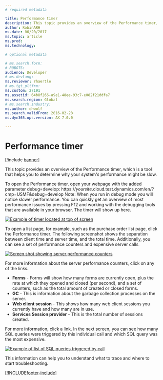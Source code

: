 ```yaml
---
# required metadata

title: Performance timer
description: This topic provides an overview of the Performance timer, which is a tool that helps you to determine why your system's performance might be slow. 
author: RobinARH
ms.date: 06/20/2017
ms.topic: article
ms.prod: 
ms.technology: 

# optional metadata

# ms.search.form: 
# ROBOTS: 
audience: Developer
# ms.devlang: 
ms.reviewer: rhaertle
# ms.tgt_pltfrm: 
ms.custom: 27191
ms.assetid: 64b8f266-a9e1-48ee-93c7-e082f21ddfa7
ms.search.region: Global
# ms.search.industry: 
ms.author: chwolf
ms.search.validFrom: 2016-02-28
ms.dyn365.ops.version: AX 7.0.0

---
```


# Performance timer

[!include [banner](../includes/banner.md)]

This topic provides an overview of the Performance timer, which is a tool that helps you to determine why your system's performance might be slow. 

To open the Performance timer, open your webpage with the added parameter debug=develop: https://<em>yoursite</em>.cloud.test.dynamics.com/en/?cmp=USMF&debug=develop Note: When you run in debug mode you will notice slower performance. You can quickly get an overview of most performance issues by pressing F12 and working with the debugging tools that are available in your browser. The timer will show up here. 

[![Example of timer located at top of screen](./media/timer.png)](./media/timer.png) 

To open a list page, for example, such as the purchase order list page, click the Performance timer. The following screenshot shows the separation between client time and server time, and the total time. Additionally, you can see a set of performance counters and expensive server calls. 

[![Screen shot showing server performance counters](./media/2_timer.png)](./media/2_timer.png) 

For more information about the server performance counters, click on any of the links.

-   **Forms** - Forms will show how many forms are currently open, plus the rate at which they opened and closed (per second), and a set of counters, such as the total amount of created or closed forms.
-   **GC** - This is information about the garbage collection processes on the server.
-   **Web client session** - This shows how many web client sessions you currently have and how many are in use.
-   **Services Session provider** - This is the total number of sessions created.

For more information, click a link. In the next screen, you can see how many SQL queries were triggered by this individual call and which SQL query was the most expensive. 

[![Example of list of SQL queries triggered by call](./media/3_timer.png)](./media/3_timer.png) 

This information can help you to understand what to trace and where to start troubleshooting. 


[!INCLUDE[footer-include](../../../includes/footer-banner.md)]